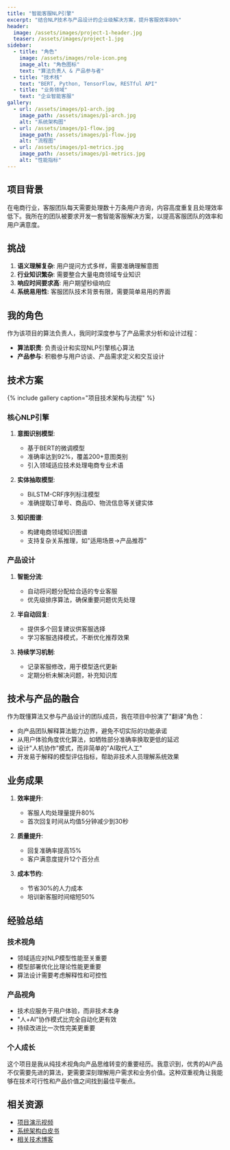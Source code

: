 ```yaml
---
title: "智能客服NLP引擎"
excerpt: "结合NLP技术与产品设计的企业级解决方案，提升客服效率80%"
header:
  image: /assets/images/project-1-header.jpg
  teaser: /assets/images/project-1.jpg
sidebar:
  - title: "角色"
    image: /assets/images/role-icon.png
    image_alt: "角色图标"
    text: "算法负责人 & 产品参与者"
  - title: "技术栈"
    text: "BERT, Python, TensorFlow, RESTful API"
  - title: "业务领域"
    text: "企业智能客服"
gallery:
  - url: /assets/images/p1-arch.jpg
    image_path: /assets/images/p1-arch.jpg
    alt: "系统架构图"
  - url: /assets/images/p1-flow.jpg
    image_path: /assets/images/p1-flow.jpg
    alt: "流程图"
  - url: /assets/images/p1-metrics.jpg
    image_path: /assets/images/p1-metrics.jpg
    alt: "性能指标"
---
```


## 项目背景

在电商行业，客服团队每天需要处理数十万条用户咨询，内容高度重复且处理效率低下。我所在的团队被要求开发一套智能客服解决方案，以提高客服团队的效率和用户满意度。

## 挑战

1. **语义理解复杂**: 用户提问方式多样，需要准确理解意图
2. **行业知识繁杂**: 需要整合大量电商领域专业知识
3. **响应时间要求高**: 用户期望秒级响应
4. **系统易用性**: 客服团队技术背景有限，需要简单易用的界面

## 我的角色

作为该项目的算法负责人，我同时深度参与了产品需求分析和设计过程：

- **算法职责**: 负责设计和实现NLP引擎核心算法
- **产品参与**: 积极参与用户访谈、产品需求定义和交互设计

## 技术方案

{% include gallery caption="项目技术架构与流程" %}

### 核心NLP引擎

1. **意图识别模型**:
   - 基于BERT的微调模型
   - 准确率达到92%，覆盖200+意图类别
   - 引入领域适应技术处理电商专业术语

2. **实体抽取模型**:
   - BiLSTM-CRF序列标注模型
   - 准确提取订单号、商品ID、物流信息等关键实体

3. **知识图谱**:
   - 构建电商领域知识图谱
   - 支持复杂关系推理，如"适用场景→产品推荐"

### 产品设计

1. **智能分流**:
   - 自动将问题分配给合适的专业客服
   - 优先级排序算法，确保重要问题优先处理

2. **半自动回复**:
   - 提供多个回复建议供客服选择
   - 学习客服选择模式，不断优化推荐效果

3. **持续学习机制**:
   - 记录客服修改，用于模型迭代更新
   - 定期分析未解决问题，补充知识库

## 技术与产品的融合

作为既懂算法又参与产品设计的团队成员，我在项目中扮演了"翻译"角色：

- 向产品团队解释算法能力边界，避免不切实际的功能承诺
- 从用户体验角度优化算法，如牺牲部分准确率换取更低的延迟
- 设计"人机协作"模式，而非简单的"AI取代人工"
- 开发易于解释的模型评估指标，帮助非技术人员理解系统效果

## 业务成果

1. **效率提升**:
   - 客服人均处理量提升80%
   - 首次回复时间从均值5分钟减少到30秒

2. **质量提升**:
   - 回复准确率提高15%
   - 客户满意度提升12个百分点

3. **成本节约**:
   - 节省30%的人力成本
   - 培训新客服时间缩短50%

## 经验总结

### 技术视角

- 领域适应对NLP模型性能至关重要
- 模型部署优化比理论性能更重要
- 算法设计需要考虑解释性和可控性

### 产品视角

- 技术应服务于用户体验，而非技术本身
- "人+AI"协作模式比完全自动化更有效
- 持续改进比一次性完美更重要

### 个人成长

这个项目是我从纯技术视角向产品思维转变的重要经历。我意识到，优秀的AI产品不仅需要先进的算法，更需要深刻理解用户需求和业务价值。这种双重视角让我能够在技术可行性和产品价值之间找到最佳平衡点。

## 相关资源

- [项目演示视频](https://example.com/demo)
- [系统架构白皮书](https://example.com/whitepaper)
- [相关技术博客](https://example.com/blog) 